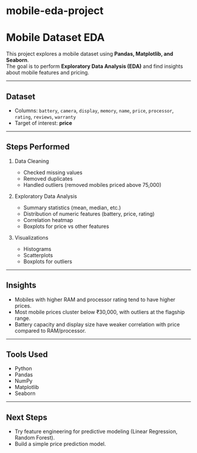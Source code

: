 # mobile-eda-project
# Mobile Dataset EDA 

This project explores a mobile dataset using **Pandas, Matplotlib, and Seaborn**.  
The goal is to perform **Exploratory Data Analysis (EDA)** and find insights about mobile features and pricing.

---

##  Dataset
- Columns: `battery`, `camera`, `display`, `memory`, `name`, `price`, `processor`, `rating`, `reviews`, `warranty`
- Target of interest: **price**

---

##  Steps Performed
1. Data Cleaning  
   - Checked missing values  
   - Removed duplicates  
   - Handled outliers (removed mobiles priced above 75,000)  

2. Exploratory Data Analysis  
   - Summary statistics (mean, median, etc.)  
   - Distribution of numeric features (battery, price, rating)  
   - Correlation heatmap  
   - Boxplots for price vs other features  

3. Visualizations  
   - Histograms  
   - Scatterplots  
   - Boxplots for outliers  

---

##  Insights
- Mobiles with higher RAM and processor rating tend to have higher prices.  
- Most mobile prices cluster below ₹30,000, with outliers at the flagship range.  
- Battery capacity and display size have weaker correlation with price compared to RAM/processor.  

---

##  Tools Used
- Python  
- Pandas  
- NumPy  
- Matplotlib  
- Seaborn  

---

##  Next Steps
- Try feature engineering for predictive modeling (Linear Regression, Random Forest).  
- Build a simple price prediction model.


